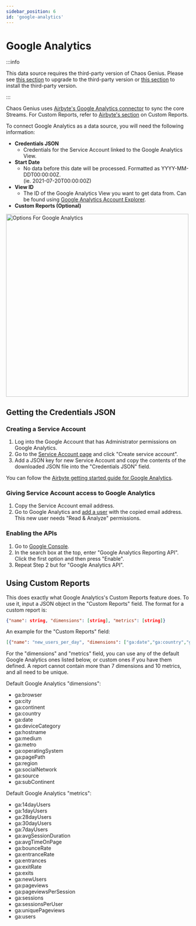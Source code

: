 ```yaml
---
sidebar_position: 6
id: 'google-analytics'
---
```


# Google Analytics

:::info

This data source requires the third-party version of Chaos Genius. Please see [this section](/Operator_Guides/upgrading_cg.md#from-the-default-installation-to-third-party-installation) to upgrade to the third-party version or [this section](/Quick_Start/install.md#third-party-installation) to install the third-party version.

:::

Chaos Genius uses [Airbyte's Google Analytics connector](https://docs.airbyte.io/integrations/sources/google-analytics-v4) to sync the core Streams. For Custom Reports, refer to [Airbyte's section](https://docs.airbyte.io/integrations/sources/google-analytics-v4#reading-custom-reports) on Custom Reports.

To connect Google Analytics as a data source, you will need the following information:

* **Credentials JSON**
    * Credentials for the Service Account linked to the Google Analytics View.
* **Start Date**
    * No data before this date will be processed. Formatted as YYYY-MM-DDT00:00:00Z. <br/>(ie. 2021-07-20T00:00:00Z)
* **View ID**
    * The ID of the Google Analytics View you want to get data from. Can be found using [Google Analytics Account Explorer](https://ga-dev-tools.appspot.com/account-explorer/).
* **Custom Reports (Optional)**

<img alt="Options For Google Analytics" src="/img/connecting-to-data-sources/google-analytics.png" width="500" />

## Getting the Credentials JSON

### Creating a Service Account

1. Log into the Google Account that has Administrator permissions on Google Analytics.
2. Go to the [Service Account page](https://console.developers.google.com/iam-admin/serviceaccounts) and click "Create service account".
3. Add a JSON key for new Service Account and copy the contents of the downloaded JSON file into the "Credentials JSON" field.

You can follow the [Airbyte getting started guide for Google Analytics](https://docs.airbyte.io/integrations/sources/google-analytics-v4#getting-started-airbyte-open-source).

### Giving Service Account access to Google Analytics

1. Copy the Service Account email address.
2. Go to Google Analytics and [add a user](https://support.google.com/analytics/answer/1009702) with the copied email address. This new user needs "Read & Analyze" permissions.

### Enabling the APIs

1. Go to [Google Console](https://console.cloud.google.com/).
2. In the search box at the top, enter "Google Analytics Reporting API". Click the first option and then press "Enable". 
3. Repeat Step 2 but for "Google Analytics API".

## Using Custom Reports

This does exactly what Google Analytics's Custom Reports feature does. To use it, input a JSON object in the "Custom Reports" field. The format for a custom report is:
```json
{"name": string, "dimensions": [string], "metrics": [string]}
```
An example for the "Custom Reports" field:
```json
[{"name": "new_users_per_day", "dimensions": ["ga:date","ga:country","ga:region"], "metrics": ["ga:newUsers"]}, {"name": "users_per_city", "dimensions": ["ga:city"], "metrics": ["ga:users"]}]
```

For the "dimensions" and "metrics" field, you can use any of the default Google Analytics ones listed below, or custom ones if you have them defined. A report cannot contain more than 7 dimensions and 10 metrics, and all need to be unique. <br/>

Default Google Analytics "dimensions":
* ga:browser
* ga:city
* ga:continent
* ga:country
* ga:date
* ga:deviceCategory
* ga:hostname
* ga:medium
* ga:metro
* ga:operatingSystem
* ga:pagePath
* ga:region
* ga:socialNetwork
* ga:source
* ga:subContinent


Default Google Analytics "metrics":
* ga:14dayUsers
* ga:1dayUsers
* ga:28dayUsers
* ga:30dayUsers
* ga:7dayUsers
* ga:avgSessionDuration
* ga:avgTimeOnPage
* ga:bounceRate
* ga:entranceRate
* ga:entrances
* ga:exitRate
* ga:exits
* ga:newUsers
* ga:pageviews
* ga:pageviewsPerSession
* ga:sessions
* ga:sessionsPerUser
* ga:uniquePageviews
* ga:users
